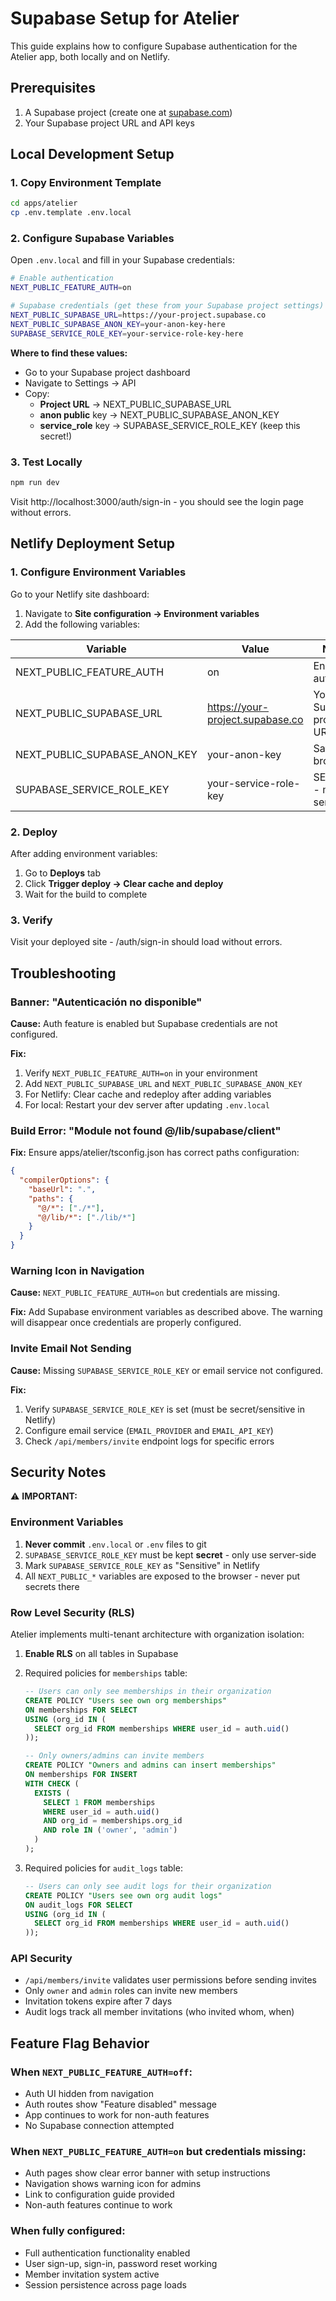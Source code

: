 # Supabase Setup for Atelier

This guide explains how to configure Supabase authentication for the Atelier app, both locally and on Netlify.

## Prerequisites

1. A Supabase project (create one at [supabase.com](https://supabase.com))
2. Your Supabase project URL and API keys

## Local Development Setup

### 1. Copy Environment Template

```bash
cd apps/atelier
cp .env.template .env.local
```

### 2. Configure Supabase Variables

Open `.env.local` and fill in your Supabase credentials:

```bash
# Enable authentication
NEXT_PUBLIC_FEATURE_AUTH=on

# Supabase credentials (get these from your Supabase project settings)
NEXT_PUBLIC_SUPABASE_URL=https://your-project.supabase.co
NEXT_PUBLIC_SUPABASE_ANON_KEY=your-anon-key-here
SUPABASE_SERVICE_ROLE_KEY=your-service-role-key-here
```

**Where to find these values:**
- Go to your Supabase project dashboard
- Navigate to Settings → API
- Copy:
  - **Project URL** → NEXT_PUBLIC_SUPABASE_URL
  - **anon public** key → NEXT_PUBLIC_SUPABASE_ANON_KEY
  - **service_role** key → SUPABASE_SERVICE_ROLE_KEY (keep this secret!)

### 3. Test Locally

```bash
npm run dev
```

Visit http://localhost:3000/auth/sign-in - you should see the login page without errors.

## Netlify Deployment Setup

### 1. Configure Environment Variables

Go to your Netlify site dashboard:
1. Navigate to **Site configuration → Environment variables**
2. Add the following variables:

| Variable | Value | Notes |
|----------|-------|-------|
| NEXT_PUBLIC_FEATURE_AUTH | on | Enables auth UI |
| NEXT_PUBLIC_SUPABASE_URL | https://your-project.supabase.co | Your Supabase project URL |
| NEXT_PUBLIC_SUPABASE_ANON_KEY | your-anon-key | Safe for browser |
| SUPABASE_SERVICE_ROLE_KEY | your-service-role-key | SECRET - mark as sensitive |

### 2. Deploy

After adding environment variables:
1. Go to **Deploys** tab
2. Click **Trigger deploy → Clear cache and deploy**
3. Wait for the build to complete

### 3. Verify

Visit your deployed site - /auth/sign-in should load without errors.

## Troubleshooting

### Banner: "Autenticación no disponible"

**Cause:** Auth feature is enabled but Supabase credentials are not configured.

**Fix:**
1. Verify `NEXT_PUBLIC_FEATURE_AUTH=on` in your environment
2. Add `NEXT_PUBLIC_SUPABASE_URL` and `NEXT_PUBLIC_SUPABASE_ANON_KEY`
3. For Netlify: Clear cache and redeploy after adding variables
4. For local: Restart your dev server after updating `.env.local`

### Build Error: "Module not found @/lib/supabase/client"

**Fix:** Ensure apps/atelier/tsconfig.json has correct paths configuration:
```json
{
  "compilerOptions": {
    "baseUrl": ".",
    "paths": {
      "@/*": ["./*"],
      "@/lib/*": ["./lib/*"]
    }
  }
}
```

### Warning Icon in Navigation

**Cause:** `NEXT_PUBLIC_FEATURE_AUTH=on` but credentials are missing.

**Fix:** Add Supabase environment variables as described above. The warning will disappear once credentials are properly configured.

### Invite Email Not Sending

**Cause:** Missing `SUPABASE_SERVICE_ROLE_KEY` or email service not configured.

**Fix:**
1. Verify `SUPABASE_SERVICE_ROLE_KEY` is set (must be secret/sensitive in Netlify)
2. Configure email service (`EMAIL_PROVIDER` and `EMAIL_API_KEY`)
3. Check `/api/members/invite` endpoint logs for specific errors

## Security Notes

⚠️ **IMPORTANT:**

### Environment Variables
1. **Never commit** `.env.local` or `.env` files to git
2. `SUPABASE_SERVICE_ROLE_KEY` must be kept **secret** - only use server-side
3. Mark `SUPABASE_SERVICE_ROLE_KEY` as "Sensitive" in Netlify
4. All `NEXT_PUBLIC_*` variables are exposed to the browser - never put secrets there

### Row Level Security (RLS)
Atelier implements multi-tenant architecture with organization isolation:

1. **Enable RLS** on all tables in Supabase
2. Required policies for `memberships` table:
   ```sql
   -- Users can only see memberships in their organization
   CREATE POLICY "Users see own org memberships"
   ON memberships FOR SELECT
   USING (org_id IN (
     SELECT org_id FROM memberships WHERE user_id = auth.uid()
   ));

   -- Only owners/admins can invite members
   CREATE POLICY "Owners and admins can insert memberships"
   ON memberships FOR INSERT
   WITH CHECK (
     EXISTS (
       SELECT 1 FROM memberships
       WHERE user_id = auth.uid()
       AND org_id = memberships.org_id
       AND role IN ('owner', 'admin')
     )
   );
   ```

3. Required policies for `audit_logs` table:
   ```sql
   -- Users can only see audit logs for their organization
   CREATE POLICY "Users see own org audit logs"
   ON audit_logs FOR SELECT
   USING (org_id IN (
     SELECT org_id FROM memberships WHERE user_id = auth.uid()
   ));
   ```

### API Security
- `/api/members/invite` validates user permissions before sending invites
- Only `owner` and `admin` roles can invite new members
- Invitation tokens expire after 7 days
- Audit logs track all member invitations (who invited whom, when)

## Feature Flag Behavior

### When `NEXT_PUBLIC_FEATURE_AUTH=off`:
- Auth UI hidden from navigation
- Auth routes show "Feature disabled" message
- App continues to work for non-auth features
- No Supabase connection attempted

### When `NEXT_PUBLIC_FEATURE_AUTH=on` but credentials missing:
- Auth pages show clear error banner with setup instructions
- Navigation shows warning icon for admins
- Link to configuration guide provided
- Non-auth features continue to work

### When fully configured:
- Full authentication functionality enabled
- User sign-up, sign-in, password reset working
- Member invitation system active
- Session persistence across page loads

